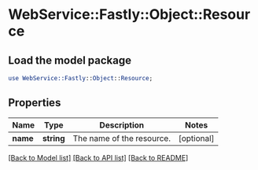 # WebService::Fastly::Object::Resource

## Load the model package
```perl
use WebService::Fastly::Object::Resource;
```

## Properties
Name | Type | Description | Notes
------------ | ------------- | ------------- | -------------
**name** | **string** | The name of the resource. | [optional] 

[[Back to Model list]](../README.md#documentation-for-models) [[Back to API list]](../README.md#documentation-for-api-endpoints) [[Back to README]](../README.md)



